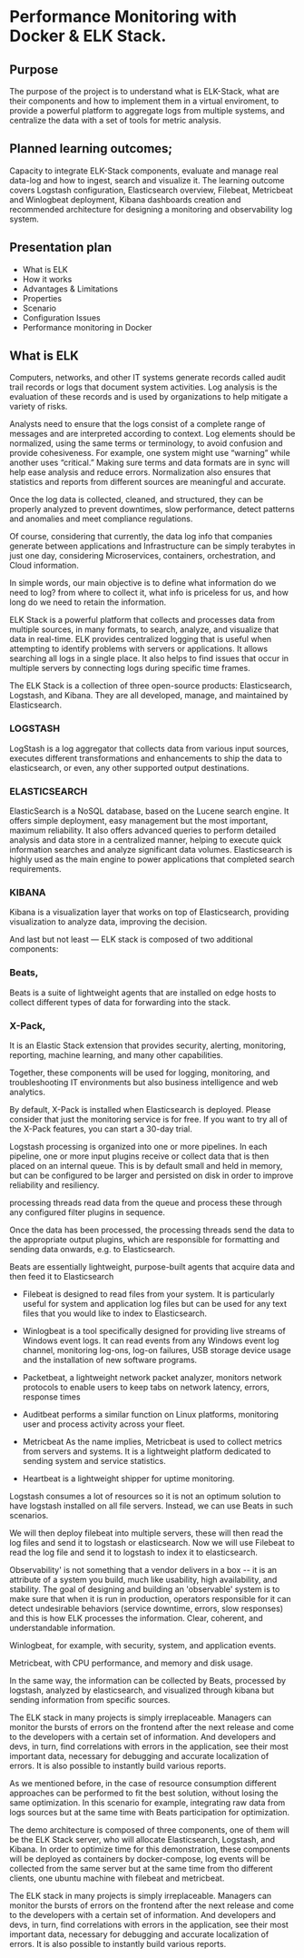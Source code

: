 # Performance Monitoring with Docker & ELK Stack.


## Purpose

The purpose of the project is to understand what is ELK-Stack, what are their components and how to implement them in a virtual enviroment, to provide a powerful platform to aggregate logs from multiple systems, and centralize the data with a set of tools for metric analysis.
   
## Planned learning outcomes;
Capacity to integrate ELK-Stack components, evaluate and manage real data-log and how to ingest, search and visualize it. The learning outcome covers Logstash configuration, Elasticsearch overview, Filebeat, Metricbeat and Winlogbeat deployment, Kibana dashboards creation and recommended architecture for designing a monitoring and observability log system.

## Presentation plan

- What is ELK
- How it works
- Advantages & Limitations
- Properties 
- Scenario
- Configuration Issues
- Performance monitoring in Docker



## What is ELK

Computers, networks, and other IT systems generate records called audit trail records or logs that document system activities. Log analysis is the evaluation of these records and is used by organizations to help mitigate a variety of risks.

Analysts need to ensure that the logs consist of a complete range of messages and are interpreted according to context. Log elements should be normalized, using the same terms or terminology, to avoid confusion and provide cohesiveness. For example, one system might use “warning” while another uses “critical.” Making sure terms and data formats are in sync will help ease analysis and reduce errors. Normalization also ensures that statistics and reports from different sources are meaningful and accurate.

Once the log data is collected, cleaned, and structured, they can be properly analyzed to prevent downtimes, slow performance, detect patterns and anomalies and meet compliance regulations.

Of course, considering that currently, the data log info that companies generate between applications and Infrastructure can be simply terabytes in just one day, considering Microservices, containers, orchestration, and Cloud information. 

In simple words, our main objective is to define what information do we need to log? from where to collect it, what info is priceless for us, and how long do we need to retain the information. 

ELK Stack is a powerful platform that collects and processes data from multiple sources, in many formats, to search, analyze, and visualize that data in real-time. ELK provides centralized logging that is useful when attempting to identify problems with servers or applications. It allows searching all logs in a single place. It also helps to find issues that occur in multiple servers by connecting logs during specific time frames.

The ELK Stack is a collection of three open-source products:
Elasticsearch, Logstash, and Kibana. They are all developed, manage, and maintained by Elasticsearch.
 
### LOGSTASH

LogStash is a log aggregator that collects data from various input sources, executes different transformations and enhancements to ship the data to elasticsearch, or even, any other supported output destinations.

### ELASTICSEARCH

ElasticSearch is a NoSQL database, based on the Lucene search engine. It offers simple deployment, easy management but the most important, maximum reliability.
It also offers advanced queries to perform detailed analysis and data store in a centralized manner, helping to execute quick information searches and analyze significant data volumes. 
Elasticsearch is highly used as the main engine to power applications that completed search requirements. 

### KIBANA

Kibana is a visualization layer that works on top of Elasticsearch, providing visualization to analyze data, improving the decision.  


And last but not least — ELK stack is composed of two additional components: 

### Beats,  
Beats is a suite of lightweight agents that are installed on edge hosts to collect different types of data for forwarding into the stack.

### X-Pack, 
It is an Elastic Stack extension that provides security, alerting, monitoring, reporting, machine learning, and many other capabilities. 

Together, these components will be used for logging, monitoring, and troubleshooting IT environments but also business intelligence and web analytics.

By default, X-Pack is installed when Elasticsearch is deployed. Please consider that just the monitoring service is for free. If you want to try all of the X-Pack features, you can start a 30-day trial.

Logstash processing is organized into one or more pipelines. In each pipeline, one or more input plugins receive or collect data that is then placed on an internal queue. This is by default small and held in memory, but can be configured to be larger and persisted on disk in order to improve reliability and resiliency.

processing threads read data from the queue and process these through any configured filter plugins in sequence.

Once the data has been processed, the processing threads send the data to the appropriate output plugins, which are responsible for formatting and sending data onwards, e.g. to Elasticsearch.

Beats are essentially lightweight, purpose-built agents that acquire data and then feed it to Elasticsearch

- Filebeat is designed to read files from your system. It is particularly useful for system and application log files but can be used for any text files that you would like to index to Elasticsearch.

- Winlogbeat is a tool specifically designed for providing live streams of Windows event logs. It can read events from any Windows event log channel, monitoring log-ons, log-on failures, USB storage device usage and the installation of new software programs. 

- Packetbeat, a lightweight network packet analyzer, monitors network protocols to enable users to keep tabs on network latency, errors, response times

- Auditbeat performs a similar function on Linux platforms, monitoring user and process activity across your fleet.

- Metricbeat
As the name implies, Metricbeat is used to collect metrics from servers and systems. It is a lightweight platform dedicated to sending system and service statistics. 

- Heartbeat is a lightweight shipper for uptime monitoring. 

Logstash consumes a lot of resources so it is not an optimum solution to have logstash installed on all file servers. Instead, we can use Beats in such scenarios.

We will then deploy filebeat into multiple servers, these will then read the log files and send it to logstash or elasticsearch. Now we will use Filebeat to read the log file and send it to logstash to index it to elasticsearch.

Observability' is not something that a vendor delivers in a box -- it is an attribute of a system you build, much like usability, high availability, and stability. The goal of designing and building an 'observable' system is to make sure that when it is run in production, operators responsible for it can detect undesirable behaviors (service downtime, errors, slow responses) and this is how ELK processes the information. Clear, coherent, and understandable information. 

Winlogbeat, for example, with security, system, and application events.

Metricbeat, with CPU performance, and memory and disk usage.

In the same way, the information can be collected by Beats, processed by logstash, analyzed by elasticsearch, and visualized through kibana but sending information from specific sources.

The ELK stack in many projects is simply irreplaceable. Managers can monitor the bursts of errors on the frontend after the next release and come to the developers with a certain set of information. And developers and devs, in turn, find correlations with errors in the application, see their most important data, necessary for debugging and accurate localization of errors. It is also possible to instantly build various reports.

As we mentioned before, in the case of resource consumption different approaches can be performed to fit the best solution, without losing the same optimization. In this scenario for example, integrating raw data from logs sources but at the same time with Beats participation for optimization.

The demo architecture is composed of three components, one of them will be the ELK Stack server, who will allocate Elasticsearch, Logstash, and Kibana. In order to optimize time for this demonstration, these components will be deployed as containers by docker-compose, log events will be collected from the same server but at the same time from tho different clients, one ubuntu machine with filebeat and metricbeat.

The ELK stack in many projects is simply irreplaceable. Managers can monitor the bursts of errors on the frontend after the next release and come to the developers with a certain set of information. And developers and devs, in turn, find correlations with errors in the application, see their most important data, necessary for debugging and accurate localization of errors. It is also possible to instantly build various reports.







